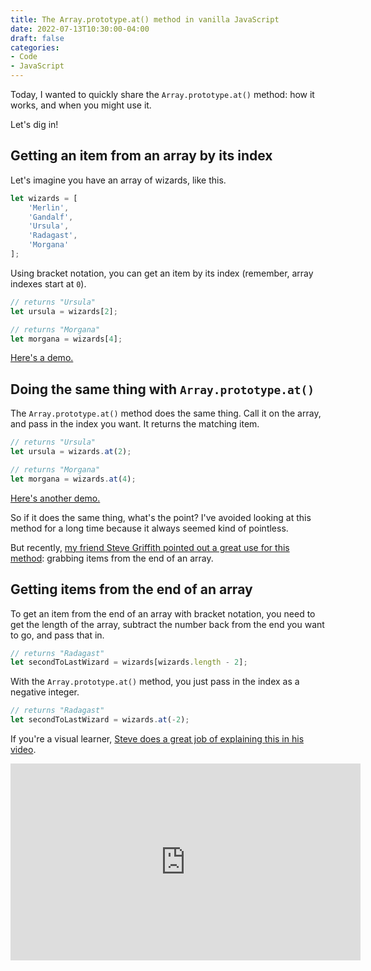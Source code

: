 ```yaml
---
title: The Array.prototype.at() method in vanilla JavaScript
date: 2022-07-13T10:30:00-04:00
draft: false
categories:
- Code
- JavaScript
---
```


Today, I wanted to quickly share the `Array.prototype.at()` method: how it works, and when you might use it.

Let's dig in!

## Getting an item from an array by its index

Let's imagine you have an array of wizards, like this.

```js
let wizards = [
	'Merlin',
	'Gandalf',
	'Ursula',
	'Radagast',
	'Morgana'
];
```

Using bracket notation, you can get an item by its index (remember, array indexes start at `0`).

```js
// returns "Ursula"
let ursula = wizards[2];

// returns "Morgana"
let morgana = wizards[4];
```

[Here's a demo.](https://codepen.io/cferdinandi/pen/xxWEmdg?editors=0011)

## Doing the same thing with `Array.prototype.at()`

The `Array.prototype.at()` method does the same thing. Call it on the array, and pass in the index you want. It returns the matching item.

```js
// returns "Ursula"
let ursula = wizards.at(2);

// returns "Morgana"
let morgana = wizards.at(4);
```

[Here's another demo.](https://codepen.io/cferdinandi/pen/vYRXvmd?editors=0011)

So if it does the same thing, what's the point? I've avoided looking at this method for a long time because it always seemed kind of pointless.

But recently, [my friend Steve Griffith pointed out a great use for this method](https://www.youtube.com/watch?v=gBu1CWBPdZ8): grabbing items from the end of an array.

## Getting items from the end of an array

To get an item from the end of an array with bracket notation, you need to get the length of the array, subtract the number back from the end you want to go, and pass that in.

```js
// returns "Radagast"
let secondToLastWizard = wizards[wizards.length - 2];
```

With the `Array.prototype.at()` method, you just pass in the index as a negative integer.

```js
// returns "Radagast"
let secondToLastWizard = wizards.at(-2);
```

If you're a visual learner, [Steve does a great job of explaining this in his video](https://www.youtube.com/watch?v=gBu1CWBPdZ8).

<iframe width="560" height="315" src="https://www.youtube-nocookie.com/embed/gBu1CWBPdZ8" title="YouTube video player" frameborder="0" allow="accelerometer; autoplay; clipboard-write; encrypted-media; gyroscope; picture-in-picture" allowfullscreen></iframe>